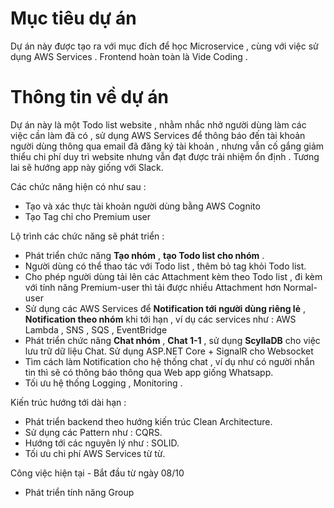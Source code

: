 # Mục tiêu dự án 

Dự án này được tạo ra với mục đích để học Microservice , cùng với việc sử dụng AWS Services . Frontend hoàn toàn là Vide Coding .

# Thông tin về dự án 

Dự án này là một Todo list website , nhằm nhắc nhở người dùng làm các việc cần làm đã có , sử dụng AWS Services để thông báo đến tài khoản người dùng thông qua email đã đăng ký tài khoản , nhưng vẫn cố gắng giảm thiểu chi phí duy trì website nhưng vẫn đạt được trải nhiệm ổn định . Tương lai sẽ hướng app này giống với Slack. 

Các chức năng hiện có như sau : 

- Tạo và xác thực tài khoản người dùng bằng AWS Cognito
- Tạo Tag chỉ cho Premium user 

Lộ trình các chức năng sẽ phát triển :

- Phát triển chức năng **Tạo nhóm** , **tạo Todo list cho nhóm** .
- Người dùng có thể thao tác với Todo list , thêm bỏ tag khỏi Todo list.
- Cho phép người dùng tải lên các Attachment kèm theo Todo list , đi kèm với tính năng Premium-user thì tải được nhiều Attachment hơn Normal-user
- Sử dụng các AWS Services để **Notification tới người dùng riêng lẻ** , **Notification theo nhóm** khi tới hạn , ví dụ các services như : AWS Lambda , SNS , SQS , EventBridge
- Phát triển chức năng **Chat nhóm** , **Chat 1-1** , sử dụng **ScyllaDB** cho việc lưu trữ dữ liệu Chat. Sử dụng ASP.NET Core + SignalR cho Websocket 
- Tìm cách làm Notification cho hệ thống chat , ví dụ như có người nhắn tin thì sẽ có thông báo thông qua Web app giống Whatsapp.
- Tối ưu hệ thống Logging , Monitoring .


Kiến trúc hướng tới dài hạn : 

- Phát triển backend theo hướng kiến trúc Clean Architecture. 
- Sử dụng các Pattern như : CQRS.
- Hướng tới các nguyên lý như : SOLID. 
- Tối ưu chi phí AWS Services từ từ.


Công việc hiện tại - Bắt đầu từ ngày 08/10

- Phát triển tính năng Group